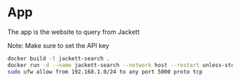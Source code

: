 # App

The app is the website to query from Jackett

Note: Make sure to set the API key

```bash
docker build -t jackett-search .
docker run -d --name jackett-search --network host --restart unless-stopped -e JACKETT_API_KEY=$JACKETT_API_KEY jackett-search
sudo ufw allow from 192.168.1.0/24 to any port 5000 proto tcp
```
